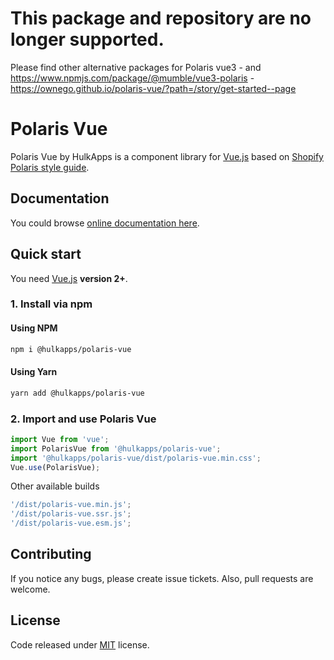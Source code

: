 # This package and repository are no longer supported.

Please find other alternative packages for Polaris vue3 - and https://www.npmjs.com/package/@mumble/vue3-polaris - https://ownego.github.io/polaris-vue/?path=/story/get-started--page

# Polaris Vue

Polaris Vue by HulkApps is a component library for [Vue.js](https://vuejs.org/) based on [Shopify Polaris style guide](https://polaris.shopify.com/).

## Documentation

You could browse [online documentation here](https://polaris-vue.hulkapps.com/).

## Quick start

You need [Vue.js](https://vuejs.org/) **version 2+**.

### 1. Install via npm

#### Using NPM
```bash
npm i @hulkapps/polaris-vue
```

#### Using Yarn
```bash
yarn add @hulkapps/polaris-vue
```

### 2. Import and use Polaris Vue

```javascript
import Vue from 'vue';
import PolarisVue from '@hulkapps/polaris-vue';
import '@hulkapps/polaris-vue/dist/polaris-vue.min.css';
Vue.use(PolarisVue);
```

Other available builds
```javascript
'/dist/polaris-vue.min.js';
'/dist/polaris-vue.ssr.js';
'/dist/polaris-vue.esm.js';
```

## Contributing

If you notice any bugs, please create issue tickets. Also, pull requests are welcome.

## License

Code released under [MIT](https://github.com/HulkApps/polaris-vue/blob/master/LICENSE) license.

